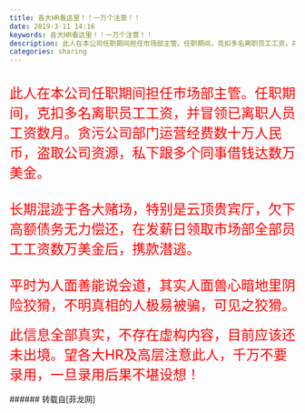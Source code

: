 ```yaml
---
title: 各大HR看这里！！一万个注意！！
date: 2019-3-11 14:16
keywords: 各大HR看这里！！一万个注意！！
description: 此人在本公司任职期间担任市场部主管。任职期间，克扣多名离职员工工资，并冒领已离职人员工资数月。贪污公司部门运营经费数十万人民币，盗取公司资源，私下跟多个同事借钱达数万美金。长期混迹于各大赌场，特别是云顶贵宾厅，欠下高额债务无力偿还，在发薪日领取市场部全部员工工资数万美金后，携款潜逃。平时为人面善能说会道，其实人面兽心暗地里阴险狡猾，不明真相的人极易被骗，可见之狡猾。此信息全部真实，不存在虚构内容，目前应该还未出境。望各大HR及高层注意此人，千万不要录用，一旦录用后果不堪设想！
categories: sharing
---
```

<td class="t_f" id="postmessage_3201973">

<br/>
<font color="#ff0000"><font face="&amp;quot;"><font size="5">此人在本公司任职期间担任市场部主管。任职期间，克扣多名离职员工工资，并冒领已离职人员工资数月。贪污公司部门运营经费数十万人民</font></font></font><font style="color:rgb(255, 0, 0)"><font face="&amp;quot;"><font size="5">币，盗取公司资源，私下跟多个同事借钱达数万美金。</font></font></font><br/>
<font color="#ff0000"><font face="&amp;quot;"><font size="5"><br/>
</font></font></font><font color="#ff0000"><font face="&amp;quot;"><font size="5">长期混迹于各大赌场，特别是云顶贵宾厅，欠下高额债务无力偿还，在发薪日领取市场部全部员工工资</font></font></font><font color="#ff00"><font face="&amp;quot;"><font size="5">数万美金</font></font></font><font color="#ff0000"><font face="&amp;quot;"><font size="5">后，携款潜逃。</font><br/>
<font size="5"><br/>
</font></font></font><font color="#ff0000"><font face="&amp;quot;"><font size="5">平时为人面善能说会道，其实人面兽心暗地里阴险狡猾，不明真相的人极易被骗，可见之狡猾。</font></font></font><font size="5"><font color="#555555"><font face="&amp;quot;"><font color="#ff0000"><br/>
</font></font></font></font><br/>
<font size="5"><font color="#555555"><font face="&amp;quot;"><font color="#ff0000">此信息全部真实，不存在虚构内容，</font></font></font></font><font color="#ff00"><font face="&amp;quot;"><font size="5">目前应该还未出境。</font></font></font><font color="#ff00"><font face="&amp;quot;"><font size="5">望各大HR及高层注意此人，千万不要录用，一旦录用后果不堪设想！</font></font></font><br/>
<br/>
</td>
###### 转载自[菲龙网]